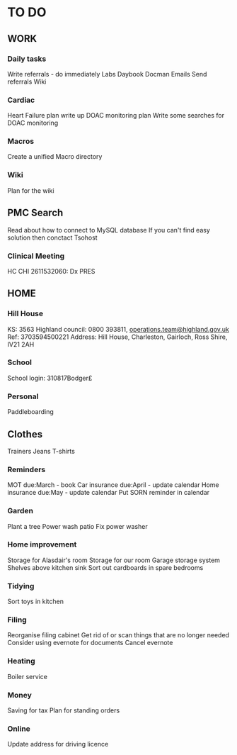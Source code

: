 # TO DO

## WORK

### Daily tasks
Write referrals - do immediately
Labs
Daybook
Docman
Emails
Send referrals
Wiki

### Cardiac
Heart Failure plan write up
DOAC monitoring plan
Write some searches for DOAC monitoring

### Macros
Create a unified Macro directory

### Wiki
Plan for the wiki

## PMC Search
Read about how to connect to MySQL database
If you can't find easy solution then conctact Tsohost

### Clinical Meeting
HC CHI 2611532060: Dx PRES



## HOME

### Hill House
KS:	3563
Highland council:	0800 393811, operations.team@highland.gov.uk
Ref:	3703594500221
Address:	Hill House, Charleston, Gairloch, Ross Shire, IV21 2AH

### School
School login: 310817Bodger£

### Personal
Paddleboarding

## Clothes
Trainers
Jeans
T-shirts

### Reminders
MOT due:March - book
Car insurance due:April - update calendar
Home insurance due:May - update calendar
Put SORN reminder in calendar

### Garden
Plant a tree
Power wash patio
Fix power washer

### Home improvement
Storage for Alasdair's room
Storage for our room
Garage storage system
Shelves above kitchen sink
Sort out cardboards in spare bedrooms

### Tidying
Sort toys in kitchen

### Filing
Reorganise filing cabinet
Get rid of or scan things that are no longer needed
Consider using evernote for documents
Cancel evernote

### Heating
Boiler service

### Money
Saving for tax
Plan for standing orders

### Online
Update address for driving licence
